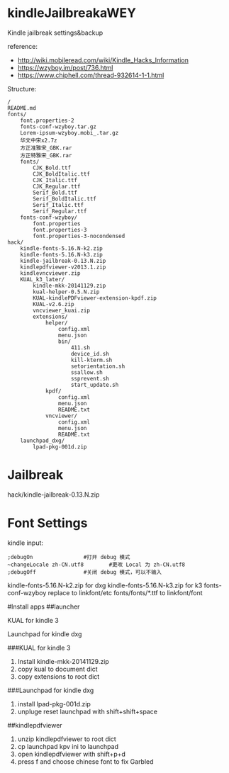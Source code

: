 
# kindleJailbreakaWEY
Kindle jailbreak settings&backup

reference:

* http://wiki.mobileread.com/wiki/Kindle_Hacks_Information
* https://wzyboy.im/post/736.html
* https://www.chiphell.com/thread-932614-1-1.html

Structure:

    /
    README.md
    fonts/
        font.properties-2
        fonts-conf-wzyboy.tar.gz
        Lorem-ipsum-wzyboy.mobi_.tar.gz
        华文中宋x2.7z
        方正准雅宋_GBK.rar
        方正特雅宋_GBK.rar
        fonts/
            CJK_Bold.ttf
            CJK_BoldItalic.ttf
            CJK_Italic.ttf
            CJK_Regular.ttf
            Serif_Bold.ttf
            Serif_BoldItalic.ttf
            Serif_Italic.ttf
            Serif_Regular.ttf
        fonts-conf-wzyboy/
            font.properties
            font.properties-3
            font.properties-3-nocondensed
    hack/
        kindle-fonts-5.16.N-k2.zip
        kindle-fonts-5.16.N-k3.zip
        kindle-jailbreak-0.13.N.zip
        kindlepdfviewer-v2013.1.zip
        kindlevncviewer.zip
        KUAL_k3_later/
            kindle-mkk-20141129.zip
            kual-helper-0.5.N.zip
            KUAL-kindlePDFviewer-extension-kpdf.zip
            KUAL-v2.6.zip
            vncviewer_kuai.zip
            extensions/
                helper/
                    config.xml
                    menu.json
                    bin/
                        411.sh
                        device_id.sh
                        kill-kterm.sh
                        setorientation.sh
                        ssallow.sh
                        ssprevent.sh
                        start_update.sh
                kpdf/
                    config.xml
                    menu.json
                    README.txt
                vncviewer/
                    config.xml
                    menu.json
                    README.txt
        launchpad_dxg/
            lpad-pkg-001d.zip

# Jailbreak
hack/kindle-jailbreak-0.13.N.zip

# Font Settings
kindle input:

    ;debugOn				#打开 debug 模式
    ~changeLocale zh-CN.utf8		#更改 Local 为 zh-CN.utf8
    ;debugOff				#关闭 debug 模式，可以不输入

kindle-fonts-5.16.N-k2.zip for dxg
kindle-fonts-5.16.N-k3.zip for k3
fonts-conf-wzyboy replace to linkfont/etc
fonts/fonts/*.ttf to linkfont/font


#Install apps
##launcher

KUAL for kindle 3 

Launchpad for kindle dxg

###KUAL for kindle 3 

 1. Install kindle-mkk-20141129.zip
 2. copy kual to document dict
 3. copy extensions to root dict

###Launchpad for kindle dxg

 1. install lpad-pkg-001d.zip
 2. unpluge reset launchpad with shift+shift+space

##kindlepdfviewer

 1. unzip kindlepdfviewer to root dict
 2. cp launchpad kpv ini to launchpad
 3. open kindlepdfviewer with shift+p+d
 4. press f and choose chinese font to fix Garbled
